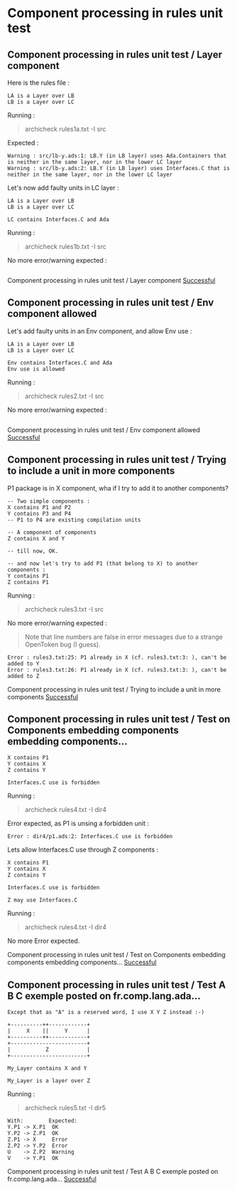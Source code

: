 
# Component processing in rules unit test



##  Component processing in rules unit test / Layer component

  Here is the rules file :

```
LA is a Layer over LB
LB is a Layer over LC
```

  Running :  
  > archicheck rules1a.txt -I src

  Expected :
```
Warning : src/lb-y.ads:1: LB.Y (in LB layer) uses Ada.Containers that is neither in the same layer, nor in the lower LC layer
Warning : src/lb-y.ads:2: LB.Y (in LB layer) uses Interfaces.C that is neither in the same layer, nor in the lower LC layer
```
  Let's now add faulty units in LC layer :

```
LA is a Layer over LB
LB is a Layer over LC

LC contains Interfaces.C and Ada

```

  Running :  
  > archicheck rules1b.txt -I src

  No more error/warning expected :
```
```

 Component processing in rules unit test / Layer component [Successful](tests_status.md#successful)

##  Component processing in rules unit test / Env component allowed

  Let's add faulty units in an Env component, and allow Env use :

```
LA is a Layer over LB
LB is a Layer over LC

Env contains Interfaces.C and Ada
Env use is allowed

```

  Running :  
  > archicheck rules2.txt -I src

  No more error/warning expected :
```
```

 Component processing in rules unit test / Env component allowed [Successful](tests_status.md#successful)

##  Component processing in rules unit test / Trying to include a unit in more components

  P1 package is in X component, wha if I try to add it to another components?

```
-- Two simple components :
X contains P1 and P2
Y contains P3 and P4
-- P1 to P4 are existing compilation units

-- A component of components
Z contains X and Y

-- till now, OK.

-- and now let's try to add P1 (that belong to X) to another components :
Y contains P1
Z contains P1
```

  Running :  
  > archicheck rules3.txt -I src

  No more error/warning expected :

  > Note that line numbers are false in error messages due to
  > a strange OpenToken bug (I guess).

```
Error : rules3.txt:25: P1 already in X (cf. rules3.txt:3: ), can't be added to Y
Error : rules3.txt:26: P1 already in X (cf. rules3.txt:3: ), can't be added to Z
```

 Component processing in rules unit test / Trying to include a unit in more components [Successful](tests_status.md#successful)

##  Component processing in rules unit test / Test on Components embedding components embedding components...


```
X contains P1
Y contains X
Z contains Y

Interfaces.C use is forbidden
```

  Running :  
  > archicheck rules4.txt -I dir4

  Error expected, as P1 is unsing a forbidden unit :
```
Error : dir4/p1.ads:2: Interfaces.C use is forbidden
```
  Lets allow Interfaces.C use through Z components :

```
X contains P1
Y contains X
Z contains Y

Interfaces.C use is forbidden

Z may use Interfaces.C
```

  Running :  
  > archicheck rules4.txt -I dir4

  No more Error expected.

 Component processing in rules unit test / Test on Components embedding components embedding components... [Successful](tests_status.md#successful)

##  Component processing in rules unit test / Test A B C exemple posted on fr.comp.lang.ada...

    Except that as "A" is a reserved word, I use X Y Z instead :-)

    +----------++------------+ 
    |     X    ||     Y      | 
    +----------++------------+ 
    +------------------------+ 
    |           Z            | 
    +------------------------+ 

```
My_Layer contains X and Y
    
My_Layer is a layer over Z
```

  Running :  
  > archicheck rules5.txt -I dir5

    With:        Expected:
    Y.P1 -> X.P1  OK
    Y.P2 -> Z.P1  OK
    Z.P1 -> X     Error
    Z.P2 -> Y.P2  Error
    U    -> Z.P2  Warning
    V    -> Y.P1  OK


 Component processing in rules unit test / Test A B C exemple posted on fr.comp.lang.ada... [Successful](tests_status.md#successful)

